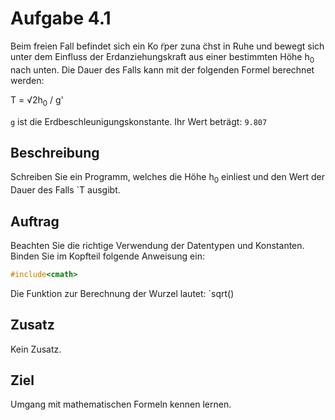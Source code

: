 # Aufgabe 4.1

Beim freien Fall befindet sich ein Ko ̈rper zuna ̈chst in Ruhe und bewegt sich unter dem Einfluss
der Erdanziehungskraft aus einer bestimmten Höhe h<sub>0</sub> nach unten. Die Dauer des Falls kann
mit der folgenden Formel berechnet werden:

T = √2h<sub>0</sub> / g'

`g` ist die Erdbeschleunigungskonstante. Ihr Wert beträgt: `9.807`

## Beschreibung
Schreiben Sie ein Programm, welches die Höhe h<sub>0</sub> einliest und den Wert der Dauer des Falls `T ausgibt.

## Auftrag
Beachten Sie die richtige Verwendung der Datentypen und Konstanten. Binden Sie im Kopfteil folgende Anweisung ein: 
```c++
#include<cmath>
````
Die Funktion zur Berechnung der Wurzel lautet:
`sqrt()

## Zusatz
Kein Zusatz.

## Ziel
Umgang mit mathematischen Formeln kennen lernen.
